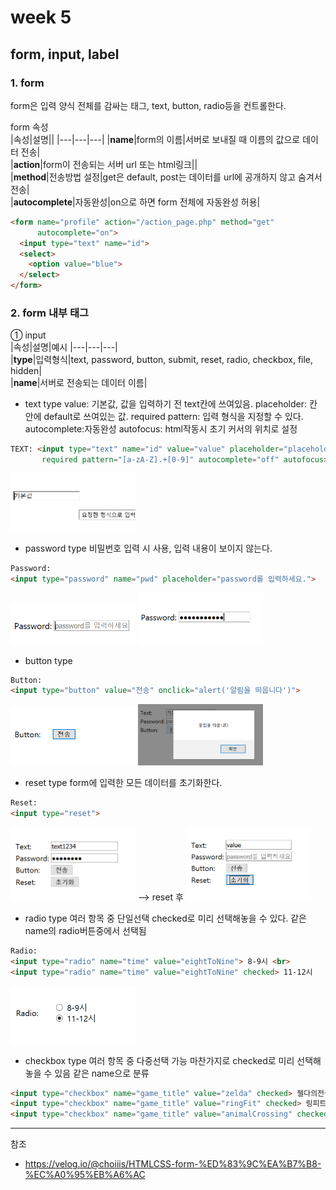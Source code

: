 # week 5
## form, input, label

### 1. form  
form은 입력 양식 전체를 감싸는 태그, text, button, radio등을 컨트롤한다.

form 속성  
|속성|설명||
|---|---|---|
|**name**|form의 이름|서버로 보내질 때 이름의 값으로 데이터 전송|  
|**action**|form이 전송되는 서버 url 또는 html링크||  
|**method**|전송방법 설정|get은 default, post는 데이터를 url에 공개하지 않고 숨겨서 전송|  
|**autocomplete**|자동완성|on으로 하면 form 전체에 자동완성 허용|  

```html
<form name="profile" action="/action_page.php" method="get" 
      autocomplete="on">
  <input type="text" name="id">
  <select>
    <option value="blue">
  </select>
</form>
```
  
 
   
### 2. form 내부 태그
① input  
|속성|설명|예시
|---|---|---|  
|**type**|입력형식|text, password, button, submit, reset, radio, checkbox, file, hidden|  
|**name**|서버로 전송되는 데이터 이름|

- text type
value: 기본값, 값을 입력하기 전 text칸에 쓰여있음.
placeholder: 칸 안에 default로 쓰여있는 값. 
required pattern: 입력 형식을 지정할 수 있다.
autocomplete:자동완성
autofocus: html작동시 초기 커서의 위치로 설정

```html
TEXT: <input type="text" name="id" value="value" placeholder="placeholder"
       required pattern="[a-zA-Z].+[0-9]" autocomplete="off" autofocus>
```
<img src="./imgs/input1.png" width="200"/>
  
- password type
비밀번호 입력 시 사용, 입력 내용이 보이지 않는다.
```html
Password: 
<input type="password" name="pwd" placeholder="password를 입력하세요.">
```
<img src="./imgs/input2.png" width="200"/>
<img src="./imgs/input3.png" width="200"/>

- button type
```html
Button: 
<input type="button" value="전송" onclick="alert('알림을 띄웁니다')">
```
<img src="./imgs/input4.png" width="200"/>
<img src="./imgs/input5.png" width="200"/>
  
- reset type
form에 입력한 모든 데이터를 초기화한다.
```html
Reset:
<input type="reset">
```
<img src="./imgs/input6.png" width="200"> --> reset 후 <img src="./imgs/input7.png" width="200"/>
  
- radio type
여러 항목 중 단일선택
checked로 미리 선택해놓을 수 있다.
같은 name의 radio버튼중에서 선택됨
  
```html
Radio:
<input type="radio" name="time" value="eightToNine"> 8-9시 <br>
<input type="radio" name="time" value="eightToNine" checked> 11-12시
```
<img src="./imgs/input8.png" width="200">

- checkbox type
여러 항목 중 다중선택 가능
마찬가지로 checked로 미리 선택해 놓을 수 있음
같은 name으로 분류
```html
<input type="checkbox" name="game_title" value="zelda" checked> 젤다의전설 야생의숨결<br>
<input type="checkbox" name="game_title" value="ringFit" checked> 링피트 <br>
<input type="checkbox" name="game_title" value="animalCrossing" checked> 모여봐요 동물의숲<br>
```


* * *
참조
- https://velog.io/@choiiis/HTMLCSS-form-%ED%83%9C%EA%B7%B8-%EC%A0%95%EB%A6%AC
